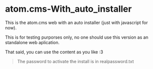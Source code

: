 # atom.cms-With_auto_installer
This is the atom.cms web with an auto installer (just with javascript for now).

This is for testing purporses only, no one should use this version as an standalone web aplication.

That said, you can use the content as you like :3

>The password to activate the install is in realpassword.txt
